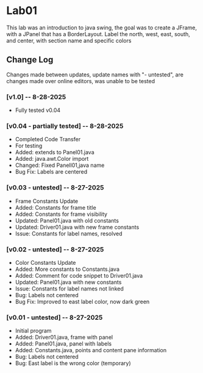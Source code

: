 # Lab01
This lab was an introduction to java swing, the goal
was to create a JFrame, with a JPanel that has a
BorderLayout. Label the north, west, east, south, and
center, with section name and specific colors

## Change Log
Changes made between updates, update names with
"- untested", are changes made over online editors,
was unable to be tested

### [v1.0] -- 8-28-2025
- Fully tested v0.04

### [v0.04 - partially tested] -- 8-28-2025
- Completed Code Transfer
- For testing
- Added:   extends to Panel01.java
- Added:   java.awt.Color import
- Changed: Fixed Panell01,java name
- Bug Fix: Labels are centered

### [v0.03 - untested] -- 8-27-2025
- Frame Constants Update
- Added:   Constants for frame title
- Added:   Constants for frame visibility
- Updated: Panel01.java with old constants
- Updated: Driver01.java with new frame constants
- Issue:   Constants for label names, resolved

### [v0.02 - untested] -- 8-27-2025
- Color Constants Update
- Added:      More constants to Constants.java
- Added:      Comment for code snippet to Driver01.java
- Updated:    Panel01.java with new constants
- Issue:      Constants for label names not linked
- Bug:        Labels not centered
- Bug Fix:    Improved to east label color, now dark green

### [v0.01 - untested] -- 8-27-2025
- Initial program
- Added: Driver01.java, frame with panel
- Added: Panel01.java, panel with labels
- Added: Constants.java, points and content pane information
- Bug:   Labels not centered
- Bug:   East label is the wrong color (temporary)